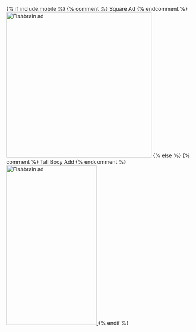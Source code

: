 <div class="ad custom">
<!-- START ADVERTISER: Fishbrain AB from awin.com -->
{% if include.mobile %}
{% comment %} Square Ad {% endcomment %}
  <a href="https://www.awin1.com/cread.php?s=2874282&v=19294&q=401837&r=730047">
    <img src="https://www.awin1.com/cshow.php?s=2874282&v=19294&q=401837&r=730047" border="0" alt="Fishbrain ad" width="385px" height="385px" />
  </a>
{% else %}
{% comment %} Tall Boxy Add {% endcomment %}
  <a href="https://www.awin1.com/cread.php?s=2874279&v=19294&q=412409&r=730047">
    <img src="https://www.awin1.com/cshow.php?s=2874279&v=19294&q=412409&r=730047" border="0" alt="Fishbrain ad" width="240px" height="423px" />
  </a>
{% endif %}
<!-- END ADVERTISER: Fishbrain AB from awin.com -->
</div>